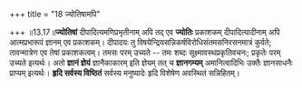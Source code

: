 +++
title = "18 ज्योतिषामपि"

+++
॥13.17॥**ज्योतिषां** दीपादित्यमणिप्रभृतीनाम् अपि तद् एव **ज्योतिः**
प्रकाशकम् दीपादित्यादीनाम् अपि आत्मप्रभारूपं ज्ञानम् एव प्रकाशकम्।
दीपादयः तु विषयेन्द्रियसन्निकर्षविरोधिसंतमसनिरसनमात्रं कुर्वते;
तावन्मात्रेण एव तेषां प्रकाशकत्वम्। तमसः परम् उच्यते -- तमः शब्दः
सूक्ष्मावस्थप्रकृतिवचनः; प्रकृतेः परम् उच्यते इत्यर्थः। अतो **ज्ञानं
ज्ञेयं** ज्ञानैकाकारम् इति ज्ञेयम् तत् च **ज्ञानगम्यम्** अमानित्वादिभिः
उक्तैः ज्ञानसाधनैः प्राप्यम् इत्यर्थः। **हृदि सर्वस्य विष्ठितं** सर्वस्य
मनुष्यादेः हृदि विशेषेण अवस्थितं सन्निहितम्।
